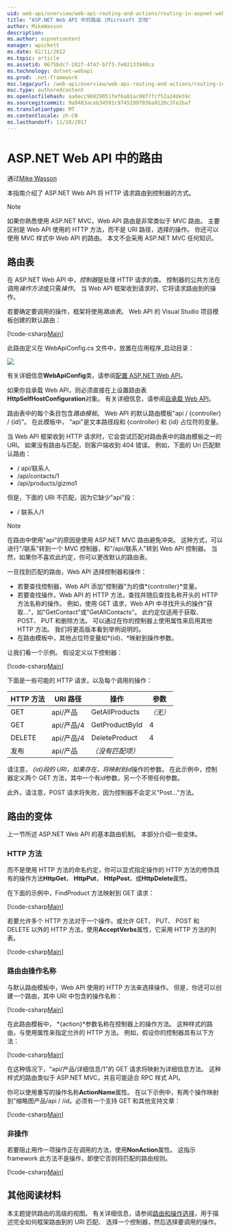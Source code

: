 ```yaml
---
uid: web-api/overview/web-api-routing-and-actions/routing-in-aspnet-web-api
title: "ASP.NET Web API 中的路由 |Microsoft 文档"
author: MikeWasson
description: 
ms.author: aspnetcontent
manager: wpickett
ms.date: 02/11/2012
ms.topic: article
ms.assetid: 0675bdc7-282f-4f47-b7f3-7e02133940ca
ms.technology: dotnet-webapi
ms.prod: .net-framework
msc.legacyurl: /web-api/overview/web-api-routing-and-actions/routing-in-aspnet-web-api
msc.type: authoredcontent
ms.openlocfilehash: aa0ecc96029051fef6a81ac08f7fcf52a24de59c
ms.sourcegitcommit: 9a9483aceb34591c97451997036a9120c3fe2baf
ms.translationtype: MT
ms.contentlocale: zh-CN
ms.lasthandoff: 11/10/2017
---
```

<a name="routing-in-aspnet-web-api"></a>ASP.NET Web API 中的路由
====================
通过[Mike Wasson](https://github.com/MikeWasson)

本指南介绍了 ASP.NET Web API 将 HTTP 请求路由到控制器的方式。

> [!NOTE]
> 如果你熟悉使用 ASP.NET MVC，Web API 路由是非常类似于 MVC 路由。 主要区别是 Web API 使用的 HTTP 方法，而不是 URI 路径，选择的操作。 你还可以使用 MVC 样式中 Web API 的路由。 本文不会采用 ASP.NET MVC 任何知识。


## <a name="routing-tables"></a>路由表

在 ASP.NET Web API 中，*控制器*是处理 HTTP 请求的类。 控制器的公共方法在调用*操作方法*或只需*操作*。 当 Web API 框架收到请求时，它将请求路由到的操作。

若要确定要调用的操作，框架将使用*路由表*。 Web API 的 Visual Studio 项目模板创建的默认路由：

[!code-csharp[Main](routing-in-aspnet-web-api/samples/sample1.cs)]

此路由定义在 WebApiConfig.cs 文件中，放置在应用程序\_启动目录：

![](routing-in-aspnet-web-api/_static/image1.png)

有关详细信息**WebApiConfig**类，请参阅[配置 ASP.NET Web API](../advanced/configuring-aspnet-web-api.md)。

如果你自承载 Web API，则必须直接在上设置路由表**HttpSelfHostConfiguration**对象。 有关详细信息，请参阅[自承载 Web API](../older-versions/self-host-a-web-api.md)。

路由表中的每个条目包含*路由模板*。 Web API 的默认路由模板&quot;api / {controller} / {id}&quot;。 在此模板中， &quot;api&quot;是文本路径段和 {controller} 和 {id} 占位符的变量。

当 Web API 框架收到 HTTP 请求时，它会尝试匹配对路由表中的路由模板之一的 URI。 如果没有路由与匹配，则客户端收到 404 错误。 例如，下面的 Uri 匹配默认路由：

- / api/联系人
- /api/contacts/1
- /api/products/gizmo1

但是，下面的 URI 不匹配，因为它缺少&quot;api&quot;段：

- / 联系人/1

> [!NOTE]
> 在路由中使用"api"的原因是使用 ASP.NET MVC 路由避免冲突。 这种方式，可以进行&quot;/联系&quot;转到一个 MVC 控制器，和&quot;/api/联系人&quot;转到 Web API 控制器。 当然，如果你不喜欢此约定，你可以更改默认的路由表。

一旦找到匹配的路由，Web API 选择控制器和操作：

- 若要查找控制器，Web API 添加&quot;控制器&quot;为的值*{controller}*变量。
- 若要查找操作，Web API 的 HTTP 方法，查找并随后查找名称开头的 HTTP 方法名称的操作。 例如，使用 GET 请求，Web API 中寻找开头的操作&quot;获取...&quot;，如&quot;GetContact&quot;或&quot;GetAllContacts&quot;。 此约定仅适用于获取、 POST、 PUT 和删除方法。 可以通过在你的控制器上使用属性来启用其他 HTTP 方法。 我们将更高版本看到举例说明的。
- 在路由模板中，其他占位符变量如*{id}、*映射到操作参数。

让我们看一个示例。 假设定义以下控制器：

[!code-csharp[Main](routing-in-aspnet-web-api/samples/sample2.cs)]

下面是一些可能的 HTTP 请求，以及每个调用的操作：

| HTTP 方法 | URI 路径 | 操作 | 参数 |
| --- | --- | --- | --- |
| GET | api/产品 | GetAllProducts | *（无）* |
| GET | api/产品/4 | GetProductById | 4 |
| DELETE | api/产品/4 | DeleteProduct | 4 |
| 发布 | api/产品 | *（没有匹配项）* |  |

请注意， *{id}*段的 URI，如果存在，将映射到*id*操作的参数。 在此示例中，控制器定义两个 GET 方法，其中一个有*id*参数，另一个不带任何参数。

此外，请注意，POST 请求将失败，因为控制器不会定义&quot;Post...&quot;方法。

## <a name="routing-variations"></a>路由的变体

上一节所述 ASP.NET Web API 的基本路由机制。 本部分介绍一些变体。

### <a name="http-methods"></a>HTTP 方法

而不是使用 HTTP 方法的命名约定，你可以显式指定操作的 HTTP 方法的修饰具有的操作方法**HttpGet**， **HttpPut**， **HttpPost**，或**HttpDelete**属性。

在下面的示例中，FindProduct 方法映射到 GET 请求：

[!code-csharp[Main](routing-in-aspnet-web-api/samples/sample3.cs)]

若要允许多个 HTTP 方法对于一个操作，或允许 GET、 PUT、 POST 和 DELETE 以外的 HTTP 方法，使用**AcceptVerbs**属性，它采用 HTTP 方法的列表。

[!code-csharp[Main](routing-in-aspnet-web-api/samples/sample4.cs)]

<a id="routing_by_action_name"></a>
### <a name="routing-by-action-name"></a>路由由操作名称

与默认路由模板中，Web API 使用的 HTTP 方法来选择操作。 但是，你还可以创建一个路由，其中 URI 中包含的操作名称：

[!code-csharp[Main](routing-in-aspnet-web-api/samples/sample5.cs)]

在此路由模板中， *{action}*参数名称在控制器上的操作方法。 这种样式的路由，与使用属性来指定允许的 HTTP 方法。 例如，假设你的控制器具有以下方法：

[!code-csharp[Main](routing-in-aspnet-web-api/samples/sample6.cs)]

在这种情况下，"api/产品/详细信息/1"的 GET 请求将映射为详细信息方法。 这种样式的路由类似于 ASP.NET MVC，并且可能适合 RPC 样式 API。

你可以使用重写的操作名称**ActionName**属性。 在以下示例中，有两个操作映射到&quot;缩略图产品/api / /*id*。必须有一个支持 GET 和其他支持文章：

[!code-csharp[Main](routing-in-aspnet-web-api/samples/sample7.cs)]

### <a name="non-actions"></a>非操作

若要阻止用作一项操作正在调用的方法，使用**NonAction**属性。 这指示 framework 此方法不是操作，即使它否则将匹配的路由规则。

[!code-csharp[Main](routing-in-aspnet-web-api/samples/sample8.cs)]

## <a name="further-reading"></a>其他阅读材料

本主题提供路由的高级的视图。 有关详细信息，请参阅[路由和操作选择](routing-and-action-selection.md)，用于描述完全如何框架路由到的 URI 匹配、 选择一个控制器，然后选择要调用的操作。
